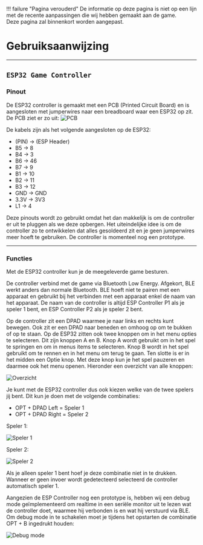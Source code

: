 ﻿!!! failure "Pagina verouderd"
    De informatie op deze pagina is niet op een lijn met de recente aanpassingen die wij hebben gemaakt aan de game. <br>
    Deze pagina zal binnenkort worden aangepast.

# Gebruiksaanwijzing

---

## `ESP32 Game Controller`

### Pinout

De ESP32 controller is gemaakt met een PCB (Printed Circuit Board) en is aangesloten met jumperwires naar een breadboard waar een ESP32 op zit. De PCB ziet er zo uit: ![PCB](https://cdn.discordapp.com/attachments/1152210205300502610/1179433522910478509/20231129_152242.jpg?ex=6579c410&is=65674f10&hm=487d624c67cb26b40d3da9b3e71ae7e3f586247cbe0e219cd58ccf039fe1b08c&)

De kabels zijn als het volgende aangesloten op de ESP32:

- (PIN) -> (ESP Header)
- B5 &rarr; 8
- B4 &rarr; 3
- B6 &rarr; 46
- B7 &rarr; 9
- B1 &rarr; 10
- B2 &rarr; 11
- B3 &rarr; 12
- GND &rarr; GND
- 3.3V &rarr; 3V3
- L1 &rarr; 4

Deze pinouts wordt zo gebruikt omdat het dan makkelijk is om de controller er uit te pluggen als we deze opbergen. Het uiteindelijke idee is om de controller zo te ontwikkelen dat alles gesoldeerd zit en je geen jumperwires meer hoeft te gebruiken. De controller is momenteel nog een prototype.

---

### Functies

Met de ESP32 controller kun je de meegeleverde game besturen.

De controller verbind met de game via Bluetooth Low Energy. Afgekort, BLE werkt anders dan normale Bluetooth. BLE hoeft niet te pairen met een apparaat en gebruikt bij het verbinden met een apparaat enkel de naam van het apparaat. De naam van de controller is altijd ESP Controller P1 als je speler 1 bent, en ESP Controller P2 als je speler 2 bent.

Op de controller zit een DPAD waarmee je naar links en rechts kunt bewegen. Ook zit er een DPAD naar beneden en omhoog op om te bukken of op te staan.
Op de ESP32 zitten ook twee knoppen om in het menu opties te selecteren. Dit zijn knoppen A en B. Knop A wordt gebruikt om in het spel te springen en om in menus items te selecteren. Knop B wordt in het spel gebruikt om te rennen en in het menu om terug te gaan.
Ten slotte is er in het midden een Optie knop. Met deze knop kun je het spel pauzeren en daarmee ook het menu openen. Hieronder een overzicht van alle knoppen:

![Overzicht](https://cdn.discordapp.com/attachments/1152210205300502610/1179437678568161280/20231129_152242_-_Copy.jpg?ex=6579c7ef&is=656752ef&hm=657e938af68f1b674aaa27b4bca1efea3e39fd328445c655d774a32b94961f4b&)

Je kunt met de ESP32 controller dus ook kiezen welke van de twee spelers jij bent. Dit kun je doen met de volgende combinaties:

- OPT + DPAD Left = Speler 1
- OPT + DPAD Right = Speler 2

Speler 1:

![Speler 1](https://cdn.discordapp.com/attachments/1152210205300502610/1179439100886011924/speler1.png?ex=6579c942&is=65675442&hm=04cd7c80f46fae221c802a6631f8e91f74d9d3819d54ed5d0f425fe06f99b872&)

Speler 2:

![Speler 2](https://cdn.discordapp.com/attachments/1152210205300502610/1179439258306613332/speler2.png?ex=6579c968&is=65675468&hm=0e115f499312087a6e93b89a2c700b109253e7e61cee8bd2ee01dfca72b436f6&)

Als je alleen speler 1 bent hoef je deze combinatie niet in te drukken. Wanneer er geen invoer wordt gedetecteerd selecteerd de controller automatisch speler 1.

Aangezien de ESP Controller nog een prototype is, hebben wij een debug mode geïmplementeerd om realtime in een seriële monitor uit te lezen wat de controller doet, waarmee hij verbonden is en wat hij verstuurd via BLE. Om debug mode in te schakelen moet je tijdens het opstarten de combinatie OPT + B ingedrukt houden:

![Debug mode](https://cdn.discordapp.com/attachments/1152210205300502610/1179439972911153242/debugmode.png?ex=6579ca12&is=65675512&hm=f0ca21441e7f216435b438172a0b2cd68d30c3abc39ee56b8fc6eb58ace45919&)
